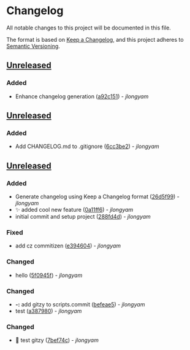 # Changelog

All notable changes to this project will be documented in this file.

The format is based on [Keep a Changelog](https://keepachangelog.com/en/1.1.0/),
and this project adheres to [Semantic Versioning](https://semver.org/spec/v2.0.0.html).

## [Unreleased]

### Added

- Enhance changelog generation ([a92c151](https://github.com/yourusername/yourrepo/commit/a92c151)) - _jlongyam_



## [Unreleased]

### Added

- Add CHANGELOG.md to .gitignore ([6cc3be2](https://github.com/yourusername/yourrepo/commit/6cc3be2)) - _jlongyam_



## [Unreleased]

### Added

- Generate changelog using Keep a Changelog format ([26d5f99](https://github.com/username/repo/commit/26d5f99)) - _jlongyam_
- ✨ added cool new feature ([0a11ff6](https://github.com/username/repo/commit/0a11ff6)) - _jlongyam_
- initial commit and setup project ([288fd4d](https://github.com/username/repo/commit/288fd4d)) - _jlongyam_

### Fixed

- add cz commitizen ([e394604](https://github.com/username/repo/commit/e394604)) - _jlongyam_

### Changed

- hello ([5f0945f](https://github.com/username/repo/commit/5f0945f)) - _jlongyam_

### Changed

- **-:** add gitzy to scripts.commit ([befeae5](https://github.com/username/repo/commit/befeae5)) - _jlongyam_
- test ([a387980](https://github.com/username/repo/commit/a387980)) - _jlongyam_

### Changed

- 🤖 test gitzy ([7bef74c](https://github.com/username/repo/commit/7bef74c)) - _jlongyam_


[unreleased]: https://github.com/username/repo/compare/v0.1.0...HEAD
